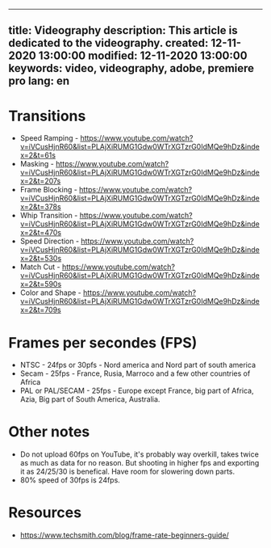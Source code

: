 -----
title: Videography
description: This article is dedicated to the videography.
created: 12-11-2020 13:00:00
modified: 12-11-2020 13:00:00
keywords: video, videography, adobe, premiere pro
lang: en
-----

# Transitions

* Speed Ramping - https://www.youtube.com/watch?v=iVCusHjnR60&list=PLAjXiRUMG1Gdw0WTrXGTzrG0IdMQe9hDz&index=2&t=61s
* Masking - https://www.youtube.com/watch?v=iVCusHjnR60&list=PLAjXiRUMG1Gdw0WTrXGTzrG0IdMQe9hDz&index=2&t=207s
* Frame Blocking - https://www.youtube.com/watch?v=iVCusHjnR60&list=PLAjXiRUMG1Gdw0WTrXGTzrG0IdMQe9hDz&index=2&t=378s
* Whip Transition - https://www.youtube.com/watch?v=iVCusHjnR60&list=PLAjXiRUMG1Gdw0WTrXGTzrG0IdMQe9hDz&index=2&t=470s
* Speed Direction - https://www.youtube.com/watch?v=iVCusHjnR60&list=PLAjXiRUMG1Gdw0WTrXGTzrG0IdMQe9hDz&index=2&t=530s
* Match Cut - https://www.youtube.com/watch?v=iVCusHjnR60&list=PLAjXiRUMG1Gdw0WTrXGTzrG0IdMQe9hDz&index=2&t=590s
* Color and Shape - https://www.youtube.com/watch?v=iVCusHjnR60&list=PLAjXiRUMG1Gdw0WTrXGTzrG0IdMQe9hDz&index=2&t=709s

# Frames per secondes (FPS)

* NTSC - 24fps or 30pfs - Nord america and Nord part of south america 
* Secam - 25fps - France, Rusia, Marroco and a few other countries of Africa
* PAL or PAL/SECAM - 25fps - Europe except France, big part of Africa, Azia, Big part of South America, Australia.

# Other notes

* Do not upload 60fps on YouTube, it's probably way overkill, takes twice as much as data for no reason. But shooting in higher fps and exporting it as 24/25/30 is benefical. Have room for slowering down parts.
* 80% speed of 30fps is 24fps.

# Resources

* https://www.techsmith.com/blog/frame-rate-beginners-guide/
